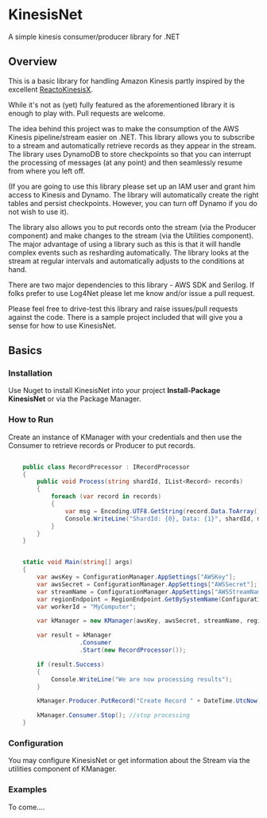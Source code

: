 KinesisNet
==========

A simple kinesis consumer/producer library for .NET

## Overview 
This is a basic library for handling Amazon Kinesis partly inspired by the excellent [ReactoKinesisX](https://github.com/theburningmonk/ReactoKinesiX).

While it's not as (yet) fully featured as the aforementioned library it is enough to play with. Pull requests are welcome.

The idea behind this project was to make the consumption of the AWS Kinesis pipeline/stream easier on .NET. This library allows you to subscribe to a stream and automatically retrieve records as they appear in the stream. The library uses DynamoDB to store checkpoints so that you can interrupt the processing of messages (at any point) and then seamlessly resume from where you left off. 

(If you are going to use this library please set up an IAM user and grant him access to Kinesis and Dynamo. The library will automatically create the right tables and persist checkpoints. However, you can turn off Dynamo if you do not wish to use it).

The library also allows you to put records onto the stream (via the Producer component) and make changes to the stream (via the Utilities component). The major advantage of using a library such as this is that it will handle complex events such as resharding automatically. The library looks at the stream at regular intervals and automatically adjusts to the conditions at hand.

There are two major dependencies to this library - AWS SDK and Serilog. If folks prefer to use Log4Net please let me know and/or issue a pull request. 

Please feel free to drive-test this library and raise issues/pull requests against the code. There is a sample project included that will give you a sense for how to use KinesisNet.

## Basics
### Installation

Use Nuget to install KinesisNet into your project **Install-Package KinesisNet** or via the Package Manager.

### How to Run

Create an instance of KManager with your credentials and then use the Consumer to retrieve records or Producer to put records.

```csharp

    public class RecordProcessor : IRecordProcessor
    {
        public void Process(string shardId, IList<Record> records)
        {
            foreach (var record in records)
            {
                var msg = Encoding.UTF8.GetString(record.Data.ToArray());
                Console.WriteLine("ShardId: {0}, Data: {1}", shardId, msg);
            }
        }
    }


    static void Main(string[] args)
   	{
        var awsKey = ConfigurationManager.AppSettings["AWSKey"];
        var awsSecret = ConfigurationManager.AppSettings["AWSSecret"];
        var streamName = ConfigurationManager.AppSettings["AWSStreamName"];
        var regionEndpoint = RegionEndpoint.GetBySystemName(ConfigurationManager.AppSettings["AWSRegionEndpoint"]);
        var workerId = "MyComputer";

        var kManager = new KManager(awsKey, awsSecret, streamName, regionEndpoint, workerId);

        var result = kManager
                    .Consumer
                    .Start(new RecordProcessor());

        if (result.Success)
        {
        	Console.WriteLine("We are now processing results");
        }

        kManager.Producer.PutRecord("Create Record " + DateTime.UtcNow);

        kManager.Consumer.Stop(); //stop processing
    }

```

### Configuration

You may configure KinesisNet or get information about the Stream via the utilities component of KManager.

### Examples

To come....
